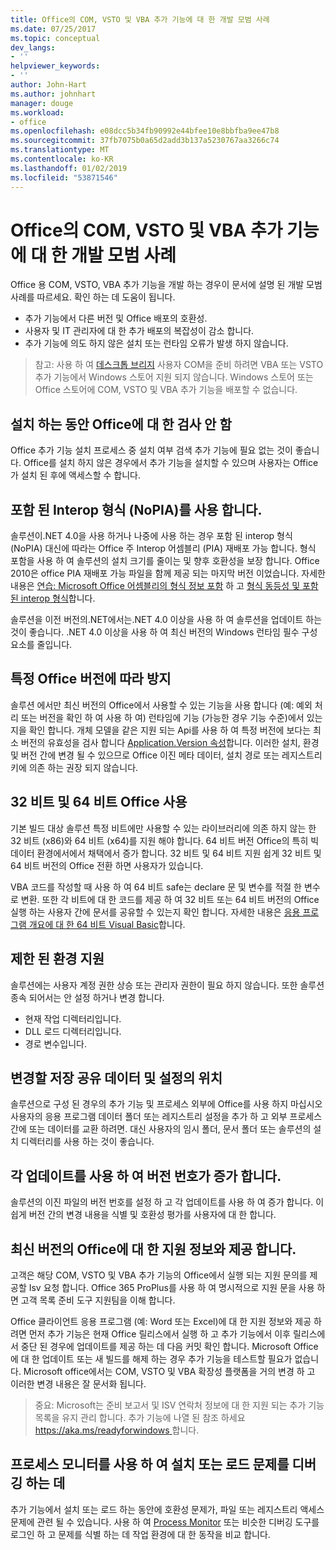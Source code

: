 ```yaml
---
title: Office의 COM, VSTO 및 VBA 추가 기능에 대 한 개발 모범 사례
ms.date: 07/25/2017
ms.topic: conceptual
dev_langs:
- ''
helpviewer_keywords:
- ''
author: John-Hart
ms.author: johnhart
manager: douge
ms.workload:
- office
ms.openlocfilehash: e08dcc5b34fb90992e44bfee10e8bbfba9ee47b8
ms.sourcegitcommit: 37fb7075b0a65d2add3b137a5230767aa3266c74
ms.translationtype: MT
ms.contentlocale: ko-KR
ms.lasthandoff: 01/02/2019
ms.locfileid: "53871546"
---
```

# <a name="development-best-practices-for-com-vsto-and-vba-add-ins-in-office"></a>Office의 COM, VSTO 및 VBA 추가 기능에 대 한 개발 모범 사례
  Office 용 COM, VSTO, VBA 추가 기능을 개발 하는 경우이 문서에 설명 된 개발 모범 사례를 따르세요.   확인 하는 데 도움이 됩니다.

-  추가 기능에서 다른 버전 및 Office 배포의 호환성.
-  사용자 및 IT 관리자에 대 한 추가 배포의 복잡성이 감소 합니다.
-  추가 기능에 의도 하지 않은 설치 또는 런타임 오류가 발생 하지 않습니다.

>참고: 사용 하 여 [데스크톱 브리지](/windows/uwp/porting/desktop-to-uwp-root) 사용자 COM을 준비 하려면 VBA 또는 VSTO 추가 기능에서 Windows 스토어 지원 되지 않습니다. Windows 스토어 또는 Office 스토어에 COM, VSTO 및 VBA 추가 기능을 배포할 수 없습니다. 
  
## <a name="do-not-check-for-office-during-installation"></a>설치 하는 동안 Office에 대 한 검사 안 함  
 Office 추가 기능 설치 프로세스 중 설치 여부 검색 추가 기능에 필요 없는 것이 좋습니다. Office를 설치 하지 않은 경우에서 추가 기능을 설치할 수 있으며 사용자는 Office가 설치 된 후에 액세스할 수 합니다. 
  
## <a name="use-embedded-interop-types-nopia"></a>포함 된 Interop 형식 (NoPIA)를 사용 합니다.  
솔루션이.NET 4.0을 사용 하거나 나중에 사용 하는 경우 포함 된 interop 형식 (NoPIA) 대신에 따라는 Office 주 Interop 어셈블리 (PIA) 재배포 가능 합니다. 형식 포함을 사용 하 여 솔루션의 설치 크기를 줄이는 및 향후 호환성을 보장 합니다. Office 2010은 office PIA 재배포 가능 파일을 함께 제공 되는 마지막 버전 이었습니다. 자세한 내용은 [연습: Microsoft Office 어셈블리의 형식 정보 포함](https://msdn.microsoft.com/library/ee317478.aspx) 하 고 [형식 동등성 및 포함 된 interop 형식](/windows/uwp/porting/desktop-to-uwp-root)합니다.

솔루션을 이전 버전의.NET에서는.NET 4.0 이상을 사용 하 여 솔루션을 업데이트 하는 것이 좋습니다. .NET 4.0 이상을 사용 하 여 최신 버전의 Windows 런타임 필수 구성 요소를 줄입니다.
  
## <a name="avoid-depending-on-specific-office-versions"></a>특정 Office 버전에 따라 방지  
솔루션 에서만 최신 버전의 Office에서 사용할 수 있는 기능을 사용 합니다 (예: 예외 처리 또는 버전을 확인 하 여 사용 하 여) 런타임에 기능 (가능한 경우 기능 수준)에서 있는지을 확인 합니다. 개체 모델을 같은 지원 되는 Api를 사용 하 여 특정 버전에 보다는 최소 버전의 유효성을 검사 합니다 [Application.Version 속성](<xref:Microsoft.Office.Interop.Excel._Application.Version%2A>)합니다. 이러한 설치, 환경 및 버전 간에 변경 될 수 있으므로 Office 이진 메타 데이터, 설치 경로 또는 레지스트리 키에 의존 하는 권장 되지 않습니다.

## <a name="enable-both-32-bit-and-64-bit-office-usage"></a>32 비트 및 64 비트 Office 사용   
기본 빌드 대상 솔루션 특정 비트에만 사용할 수 있는 라이브러리에 의존 하지 않는 한 32 비트 (x86)와 64 비트 (x64)를 지원 해야 합니다. 64 비트 버전 Office의 특히 빅 데이터 환경에서에서 채택에서 증가 합니다. 32 비트 및 64 비트 지원 쉽게 32 비트 및 64 비트 버전의 Office 전환 하면 사용자가 있습니다.

VBA 코드를 작성할 때 사용 하 여 64 비트 safe는 declare 문 및 변수를 적절 한 변수로 변환. 또한 각 비트에 대 한 코드를 제공 하 여 32 비트 또는 64 비트 버전의 Office 실행 하는 사용자 간에 문서를 공유할 수 있는지 확인 합니다. 자세한 내용은 [응용 프로그램 개요에 대 한 64 비트 Visual Basic](/office/vba/Language/Concepts/Getting-Started/64-bit-visual-basic-for-applications-overview)합니다.

## <a name="support-restricted-environments"></a>제한 된 환경 지원   
솔루션에는 사용자 계정 권한 상승 또는 관리자 권한이 필요 하지 않습니다. 또한 솔루션 종속 되어서는 안 설정 하거나 변경 합니다.

- 현재 작업 디렉터리입니다.
- DLL 로드 디렉터리입니다.
- 경로 변수입니다.

## <a name="change-the-save-location-of-shared-data-and-settings"></a>변경할 저장 공유 데이터 및 설정의 위치
솔루션으로 구성 된 경우의 추가 기능 및 프로세스 외부에 Office를 사용 하지 마십시오 사용자의 응용 프로그램 데이터 폴더 또는 레지스트리 설정을 추가 하 고 외부 프로세스 간에 또는 데이터를 교환 하려면. 대신 사용자의 임시 폴더, 문서 폴더 또는 솔루션의 설치 디렉터리를 사용 하는 것이 좋습니다.

## <a name="increment-the-version-number-with-each-update"></a>각 업데이트를 사용 하 여 버전 번호가 증가 합니다.
솔루션의 이진 파일의 버전 번호를 설정 하 고 각 업데이트를 사용 하 여 증가 합니다. 이 쉽게 버전 간의 변경 내용을 식별 및 호환성 평가를 사용자에 대 한 합니다.

## <a name="provide-support-statements-for-the-latest-versions-of-office"></a>최신 버전의 Office에 대 한 지원 정보와 제공 합니다.
고객은 해당 COM, VSTO 및 VBA 추가 기능의 Office에서 실행 되는 지원 문의를 제공할 Isv 요청 합니다. Office 365 ProPlus를 사용 하 여 명시적으로 지원 문을 사용 하면 고객 목록 준비 도구 지원팀을 이해 합니다. 

Office 클라이언트 응용 프로그램 (예: Word 또는 Excel)에 대 한 지원 정보와 제공 하려면 먼저 추가 기능은 현재 Office 릴리스에서 실행 하 고 추가 기능에서 이후 릴리스에서 중단 된 경우에 업데이트를 제공 하는 데 다음 커밋 확인 합니다. Microsoft Office에 대 한 업데이트 또는 새 빌드를 해제 하는 경우 추가 기능을 테스트할 필요가 없습니다. Microsoft office에서는 COM, VSTO 및 VBA 확장성 플랫폼을 거의 변경 하 고 이러한 변경 내용은 잘 문서화 됩니다.

>중요: Microsoft는 준비 보고서 및 ISV 연락처 정보에 대 한 지원 되는 추가 기능 목록을 유지 관리 합니다. 추가 기능에 나열 된 참조 하세요 [ https://aka.ms/readyforwindows ](https://aka.ms/readyforwindows)합니다.

## <a name="use-process-monitor-to-help-debug-installation-or-loading-issues"></a>프로세스 모니터를 사용 하 여 설치 또는 로드 문제를 디버깅 하는 데
추가 기능에서 설치 또는 로드 하는 동안에 호환성 문제가, 파일 또는 레지스트리 액세스 문제에 관련 될 수 있습니다. 사용 하 여 [Process Monitor](/sysinternals/downloads/procmon) 또는 비슷한 디버깅 도구를 로그인 하 고 문제를 식별 하는 데 작업 환경에 대 한 동작을 비교 합니다.

